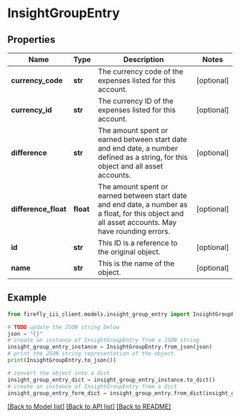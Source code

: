 # InsightGroupEntry


## Properties

Name | Type | Description | Notes
------------ | ------------- | ------------- | -------------
**currency_code** | **str** | The currency code of the expenses listed for this account. | [optional] 
**currency_id** | **str** | The currency ID of the expenses listed for this account. | [optional] 
**difference** | **str** | The amount spent or earned between start date and end date, a number defined as a string, for this object and all asset accounts. | [optional] 
**difference_float** | **float** | The amount spent or earned between start date and end date, a number as a float, for this object and all asset accounts. May have rounding errors. | [optional] 
**id** | **str** | This ID is a reference to the original object. | [optional] 
**name** | **str** | This is the name of the object. | [optional] 

## Example

```python
from firefly_iii_client.models.insight_group_entry import InsightGroupEntry

# TODO update the JSON string below
json = "{}"
# create an instance of InsightGroupEntry from a JSON string
insight_group_entry_instance = InsightGroupEntry.from_json(json)
# print the JSON string representation of the object
print(InsightGroupEntry.to_json())

# convert the object into a dict
insight_group_entry_dict = insight_group_entry_instance.to_dict()
# create an instance of InsightGroupEntry from a dict
insight_group_entry_form_dict = insight_group_entry.from_dict(insight_group_entry_dict)
```
[[Back to Model list]](../README.md#documentation-for-models) [[Back to API list]](../README.md#documentation-for-api-endpoints) [[Back to README]](../README.md)


